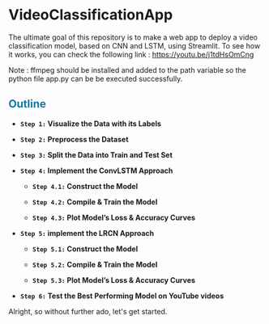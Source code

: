 # VideoClassificationApp
The ultimate goal of this repository is to make a web app to deploy a video classification model, based on CNN and LSTM, using Streamlit.
To see how it works, you can check the following link : https://youtu.be/j1tdHsOmCng

Note : 
ffmpeg should be installed and added to the path variable so the python file app.py can be be executed successfully.

## **<font style="color: #1877a5"> Outline </font>**

- **`Step 1:` Visualize the Data with its Labels**

- **`Step 2:` Preprocess the Dataset**

- **`Step 3:` Split the Data into Train and Test Set**

- **`Step 4:` Implement the ConvLSTM Approach**

    - **`Step 4.1:` Construct the Model**
    
    - **`Step 4.2:` Compile & Train the Model**
    
    - **`Step 4.3:` Plot Model’s Loss & Accuracy Curves**

- **`Step 5:` implement the LRCN Approach**
 
    - **`Step 5.1:` Construct the Model**
    
    - **`Step 5.2:` Compile & Train the Model**
    
    - **`Step 5.3:` Plot Model’s Loss & Accuracy Curves**
    
- **`Step 6:` Test the Best Performing Model on YouTube videos**

Alright, so without further ado, let's get started.
